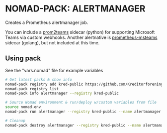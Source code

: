 # NOMAD-PACK: ALERTMANAGER

Creates a Prometheus alertmanager job.

You can include a [prom2teams](https://github.com/idealista/prom2teams) sidecar (python) for supporting Microsoft Teams via custom webhooks. Another alertnative is [prometheus-msteams](https://github.com/prometheus-msteams/prometheus-msteams) sidecar (golang), but not included at this time.

## Using pack
See the "vars.nomad" file for example variables

```bash
# Get latest packs & show info
nomad-pack registry add kred-public https://github.com/Kreditorforeningens-Driftssentral-DA/nomad-pack-registry --target alertmanager
nomad-pack registry list
nomad-pack info alertmanager --registry kred-public

# Source Nomad environment & run/deploy w/custom variables from file
source nomad.env
nomad-pack run alertmanager --registry kred-public --name alertmanager -f vars.hcl

# Cleanup
nomad-pack destroy alertmanager --registry kred-public --name alertmanager -f vars.hcl
```
